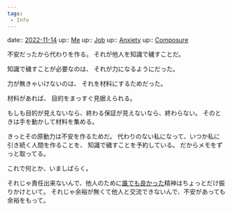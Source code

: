 ```yaml
---
tags:
 - Info
---
```


date:: [2022-11-14](Daily_Note/2022-11-14.md)
up:: [Me](../Bar/Novel/Chaos/Me.md)
up:: [Job](../Bar/Job.md)
up:: [Anxiety](../Bar/Novel/Topics/Anxiety.md)
up:: [Composure](../Bar/Novel/Topics/Composure.md)

不安だったから代わりを作る。
それが他人を知識で穢すことだ。

知識で穢すことが必要なのは、
それが力になるようにだった。

力が無きゃいけないのは、
それを材料にするためだった。

材料があれば、
目的をまっすぐ見据えられる。

もしも目的が見えないなら、終わる保証が見えないなら、終わらない。
そのときは手を動かして材料を集める。

きっとその原動力は不安を作るためだ。
代わりのない私になって、いつか私に引き続く人間を作ることを、
知識で穢すことを予約している。
だからメモをずっと取ってる。

これで何とか、いましばらく。

それじゃ責任出来ないんで、他人のために[誰でも良かった](誰でも良かった。.md)精神はちょっとだけ振りかけといて。
それじゃ余裕が無くて他人と交流できないんで、不安があっても余裕をもって。
